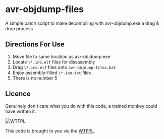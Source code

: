 # avr-objdump-files
A simple batch script to make decompiling with avr-objdump.exe a drag &amp; drop process

## Directions For Use

1. Move file to same location as avr-objdump.exe
2. Locate `\*.ino.elf` files for dissasembly
3. Drag `\*.ino.elf` files onto `avr-objdump-files.bat`
4. Enjoy assembly-filled `\*.ino.txt` files
5. There is no number 5

## Licence

Genuinely don't care what you do with this code, a trained monkey could have written it.

![WTFPL](http://www.wtfpl.net/wp-content/uploads/2012/12/wtfpl-badge-1.png)

This code is brought to you via the [WTFPL](http://www.wtfpl.net/).
